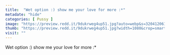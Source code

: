 ```yaml
---
title:  "Wet option :) show me your love for more :*"
metadate: "hide"
categories: [ Pussy ]
image: "https://preview.redd.it/9dukrweg4up51.jpg?auto=webp&s=320412061e633c695f39e0c9eedac06b10dbf733"
thumb: "https://preview.redd.it/9dukrweg4up51.jpg?width=1080&crop=smart&auto=webp&s=e0b1a0ee28600533cb7b5edd24013d7b0b3be7b8"
visit: ""
---
```

Wet option :) show me your love for more :*
